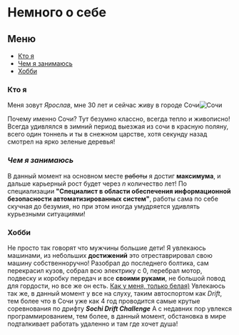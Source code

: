 # Немного о себе 

## **Меню**
- [Кто я](#кто-я)
- [Чем я занимаюсь](#чем-я-занимаюсь)
- [Хобби](#хобби)

### **Кто я**
Меня зовут *Ярослав*, мне 30 лет и сейчас живу в городе Сочи![Сочи](https://drivenew.ru/upload/resize_cache/iblock/847/944_390_2/847ee4e90a4c83e28d8b08724b4c5489.jpg)

Почему именно Сочи? Тут безумно классно, всегда тепло и живописно! Всегда удивлялся в зимний период выезжая из сочи в красную поляну, всего один тоннель и ты в снежном царстве, хотя секунду назад смотрел на ярко зеленые деревья!

### ***Чем я занимаюсь***
В данный момент на основном месте ~~работы~~ я достиг **максимума**, и дальше карьерный рост будет через *n* количество лет! По специализации **"Специалист в области обеспечения информационной безопасности автоматизированных систем"**, работы сама по себе скучная до безумия, но при этом иногда умудряется удивлять курьезными ситуациями!

### **Хобби**
Не просто так говорят что мужчины большие дети! Я увлекаюсь машинами, из небольших **достижений** это отреставрировал свою машину собственноручно! Разобрал до последнего болтика, сам перекрасил кузов, собрал всю электрику с 0, перебрал мотор, подвеску и коробку передач и все **своими руками**, не большой повод для гордости, но все же он есть. [Как у меня, только белая)](https://a.d-cd.net/4bbf7des-1920.jpg)
Увлекаюсь так же, в данный момент у все на слуху, таким автоспортом как *Drift*, тем более что в Сочи уже как 4 год проводится самые крутые соревнования по дрифту ***Sochi Drift Challenge***
А с недавних пор увлекся программированием, тем более, в данный момент, обстановка в мире подталкивает работать удаленно и там где хочет душа!